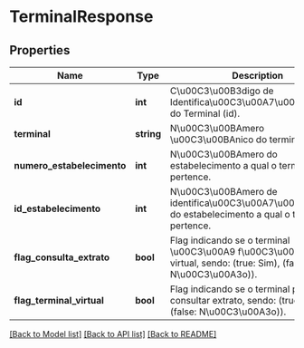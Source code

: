 # TerminalResponse

## Properties
Name | Type | Description | Notes
------------ | ------------- | ------------- | -------------
**id** | **int** | C\u00C3\u00B3digo de Identifica\u00C3\u00A7\u00C3\u00A3o do Terminal (id). | [optional] 
**terminal** | **string** | N\u00C3\u00BAmero \u00C3\u00BAnico do terminal. | [optional] 
**numero_estabelecimento** | **int** | N\u00C3\u00BAmero do estabelecimento a qual o terminal pertence. | [optional] 
**id_estabelecimento** | **int** | N\u00C3\u00BAmero de identifica\u00C3\u00A7\u00C3\u00A3o do estabelecimento a qual o terminal pertence. | [optional] 
**flag_consulta_extrato** | **bool** | Flag indicando se o terminal \u00C3\u00A9 f\u00C3\u00ADsico ou virtual, sendo: (true: Sim), (false: N\u00C3\u00A3o)). | [optional] 
**flag_terminal_virtual** | **bool** | Flag indicando se o terminal permite consultar extrato, sendo: (true: Sim), (false: N\u00C3\u00A3o)). | [optional] 

[[Back to Model list]](../README.md#documentation-for-models) [[Back to API list]](../README.md#documentation-for-api-endpoints) [[Back to README]](../README.md)


